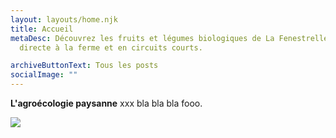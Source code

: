 ```yaml
---
layout: layouts/home.njk
title: Accueil
metaDesc: Découvrez les fruits et légumes biologiques de La Fenestrelle. Vente
  directe à la ferme et en circuits courts.

archiveButtonText: Tous les posts
socialImage: ""
---
```

**L'agroécologie paysanne** xxx bla bla bla fooo.

![](/images/legumes.jpg)